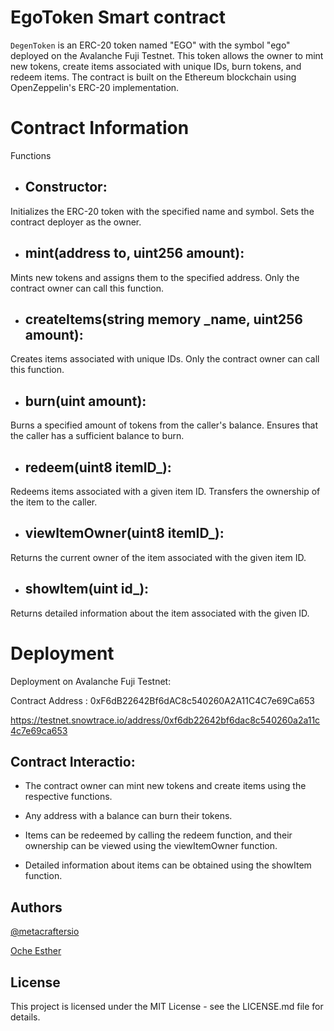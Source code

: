 # EgoToken Smart contract

`DegenToken` is an ERC-20 token named "EGO" with the symbol "ego" deployed on the Avalanche Fuji Testnet. This token allows the owner to mint new tokens, create items associated with unique IDs, burn tokens, and redeem items. The contract is built on the Ethereum blockchain using OpenZeppelin's ERC-20 implementation.

# Contract Information

Functions

- ## Constructor:

 Initializes the ERC-20 token with the specified name and symbol.
 Sets the contract deployer as the owner.

- ## mint(address to, uint256 amount):

Mints new tokens and assigns them to the specified address.
Only the contract owner can call this function.

- ## createItems(string memory _name, uint256 amount):
  
Creates items associated with unique IDs.
Only the contract owner can call this function.

- ## burn(uint amount):
       
 Burns a specified amount of tokens from the caller's balance.
Ensures that the caller has a sufficient balance to burn.

- ## redeem(uint8 itemID_):
       
 Redeems items associated with a given item ID.
Transfers the ownership of the item to the caller.

- ## viewItemOwner(uint8 itemID_):
       
 Returns the current owner of the item associated with the given item ID.

- ## showItem(uint id_):
       
 Returns detailed information about the item associated with the given ID.


# Deployment

Deployment on Avalanche Fuji Testnet: 

Contract Address : 0xF6dB22642Bf6dAC8c540260A2A11C4C7e69Ca653

https://testnet.snowtrace.io/address/0xf6db22642bf6dac8c540260a2a11c4c7e69ca653



## Contract Interactio: 

- The contract owner can mint new tokens and create items using the respective functions.

- Any address with a balance can burn their tokens.
    
- Items can be redeemed by calling the redeem function, and their ownership can be viewed using the viewItemOwner function.
- Detailed information about items can be obtained using the showItem function.



## Authors
[@metacraftersio]()

[Oche Esther](https://twitter.com/Estheroche1)

## License

This project is licensed under the MIT License - see the LICENSE.md file for details.